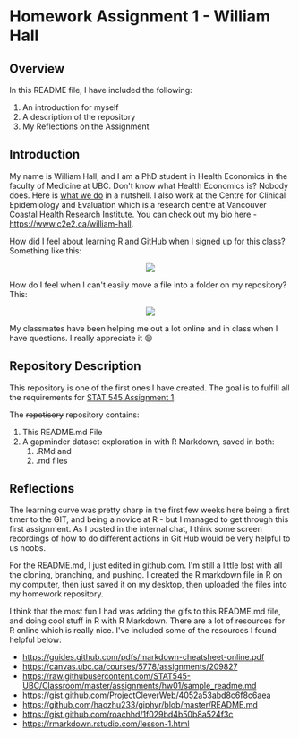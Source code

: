 # Homework Assignment 1 - William Hall

## Overview
In this README file, I have included the following:
1. An introduction for myself
2. A description of the repository
3. My Reflections on the Assignment

## Introduction
My name is William Hall, and I am a PhD student in Health Economics in the faculty of Medicine at UBC. Don't know what Health Economics is? Nobody does. Here is [what we do](https://en.wikipedia.org/wiki/Health_economics) in a nutshell. I also work at the Centre for Clinical Epidemiology and Evaluation which is a research centre at Vancouver Coastal Health Research Institute. You can check out my bio here - https://www.c2e2.ca/william-hall.

How did I feel about learning R and GitHub when I signed up for this class? Something like this:
<p align="center">
  <img src="https://raw.githubusercontent.com/haozhu233/giphyr/master/img/exciting_rDbelKPujYEBq.gif">
</p>

How do I feel when I can't easily move a file into a folder on my repository? This:
<p align="center">
  <img src="https://media2.giphy.com/media/11tTNkNy1SdXGg/200_d.gif">
</p>

My classmates have been helping me out a lot online and in class when I have questions. I really appreciate it :smile:

## Repository Description
This repository is one of the first ones I have created. The goal is to fulfill all the requirements for [STAT 545 Assignment 1](https://github.com/STAT545-UBC/Classroom/blob/master/assignments/hw01/hw01.md).

The ~~repotisory~~ repository contains:
1. This README.md File
2. A gapminder dataset exploration in with R Markdown, saved in both:
      1. .RMd and
      2. .md files

## Reflections

The learning curve was pretty sharp in the first few weeks here being a first timer to the GIT, and being a novice at R - but I managed to get through this first assignment. As I posted in the internal chat, I think some screen recordings of how to do different actions in Git Hub would be very helpful to us noobs.

For the README.md, I just edited in github.com. I'm still a little lost with all the cloning, branching, and pushing. I created the R markdown file in R on my computer, then just saved it on my desktop, then uploaded the files into my homework repository.

I think that the most fun I had was adding the gifs to this README.md file, and doing cool stuff in R with R Markdown. There are a lot of resources for R online which is really nice. I've included some of the resources I found helpful below:

- https://guides.github.com/pdfs/markdown-cheatsheet-online.pdf
- https://canvas.ubc.ca/courses/5778/assignments/209827
- https://raw.githubusercontent.com/STAT545-UBC/Classroom/master/assignments/hw01/sample_readme.md
- https://gist.github.com/ProjectCleverWeb/4052a53abd8c6f8c6aea
- https://github.com/haozhu233/giphyr/blob/master/README.md
- https://gist.github.com/roachhd/1f029bd4b50b8a524f3c
- https://rmarkdown.rstudio.com/lesson-1.html
